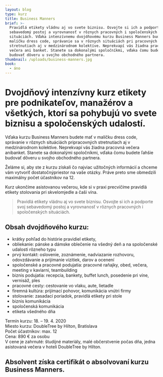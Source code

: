 ```yaml
---
layout: blog
type: kurz
title: Business Manners
brief: >-
  Pravidlá etikety vládnu aj vo svete biznisu. Osvojte si ich a podporte svoj
  sebavedomý postoj a vyrovnanosť v rôznych pracovných i spoločenských
  situáciách. Vďaka intenzívnemu dvojdňovému kurzu Business Manners budete mať v
  malíčku dress code, správanie sa v rôznych situáciách pri pracovných
  stretnutiach aj v medzinárodnom kolektíve. Neprekvapí vás žiadna pracovná
  večera ani banket. Stanete sa dokonalými spoločníkmi, vďaka čomu budete ľahšie
  budovať dôveru u svojho obchodného partnera.
thumbnail: /uploads/business-manners.jpg
book:
  - áno
---
```

# Dvojdňový intenzívny kurz etikety pre podnikateľov, manažérov a všetkých, ktorí sa pohybujú vo svete biznisu a spoločenských udalostí.

Vďaka kurzu Business Manners budete mať v malíčku dress code, správanie v rôznych situáciách pripracovných stretnutiach aj v medzinárodnom kolektíve. Neprekvapí vás žiadna pracovná večera anibanket. Stanete sa dokonalými spoločníkmi, vďaka čomu budete ľahšie budovať dôveru u svojho obchodného partnera.

Želáme si, aby ste z kurzu získali čo najviac užitočných informácií a chceme vám vytvoriť dostatočnýpriestor na vaše otázky. Práve preto sme obmedzili maximálny počet účastníkov na 12.

Kurz ukončíme asistovanou večerou, kde si v praxi precvičíme pravidlá etikety stolovania pri skvelomjedle a čaši vína.

> Pravidlá etikety vládnu aj vo svete biznisu. Osvojte si ich a podporte svoj sebavedomý postoj a vyrovnanosť v rôznych pracovných i spoločenských situáciách.

## Obsah dvojdňového kurzu:

* krátky pohľad do histórie pravidiel etikety,
* obliekanie: pánske a dámske oblečenie na všedný deň a na spoločenské udalosti rôzneho typu
* prvý kontakt: oslovenie, zoznámenie, nadviazanie rozhovoru, odovzdávanie a prijímanie vizitiek, darov a ocenení
* spoločenské a pracovné podujatia: pracovné raňajky, obed, večera, meeting v kaviarni, teambuilding
* biznis podujatia: recepcia, bankety, buffet lunch, posedenie pri víne, vernisáž, ples
* pracovné cesty: cestovanie vo vlaku, aute, lietadle
* firemná kultúra: prijímací pohovor, komunikácia vnútri firmy
* stolovanie: zasadací poriadok, pravidlá etikety pri stole
* biznis komunikácia
* spoločenská komunikácia
* etiketa všedného dňa



Termín kurzu: 18. – 19. 4. 2020\
Miesto kurzu: DoubleTree by Hilton, Bratislava\
Počet účastníkov: max. 12\
Cena: 890 € za osobu\
V cene je zahrnuté: študijné materiály, malé občerstvenie počas dňa, jedna asistovaná večera v hoteli DoubleTree by Hilton.



## **Absolvent získa certifikát o absolvovaní kurzu Business Manners.**
